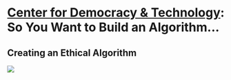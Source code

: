 # [Center for Democracy & Technology](https://cdt.org/): So You Want to Build an Algorithm...

## Creating an Ethical Algorithm

![]('data/1.jpg')
